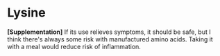 # Lysine

**[Supplementation]**
If its use relieves symptoms, it should be safe, but I think there's always some risk with manufactured amino acids. Taking it with a meal would reduce risk of inflammation.